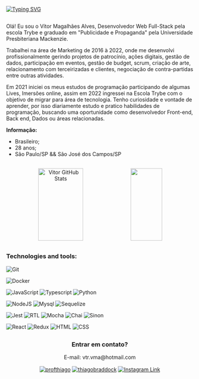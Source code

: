
[![Typing SVG](https://readme-typing-svg.herokuapp.com/?color=00bfbf&size=35&center=true&vCenter=true&width=1000&lines=Olá,+Bem-vindo+ao+meu+GitHub!+:%29)](https://git.io/typing-svg)

 ##

Olá! Eu sou o Vítor Magalhães Alves, Desenvolvedor Web Full-Stack pela escola Trybe e graduado em "Publicidade e Propaganda" pela Universidade Presbiteriana Mackenzie.

Trabalhei na área de Marketing de 2016 à 2022, onde me desenvolvi profissionalmente gerindo projetos de patrocínio, ações digitais, gestão de dados, participação em eventos, gestão de budget, scrum, criação de arte, relacionamento com terceirizadas e clientes, negociação de contra-partidas entre outras atividades.

Em 2021 iniciei os meus estudos de programação participando de algumas Lives, Imersões online, assim em 2022 ingressei na Escola Trybe com o objetivo de migrar para área de tecnologia. Tenho curiosidade e vontade de aprender, por isso diariamente estudo e pratico habilidades de programação, buscando uma oportunidade como desenvolvedor Front-end, Back end, Dados ou áreas relacionadas.
 
 **Informação:**

- Brasileiro;
- 28 anos;
- São Paulo/SP && São José dos Campos/SP
 
 ##

<div align="center">  
  <img width="49%" height="195px" src="https://github-readme-stats.vercel.app/api?username=viitormalves&show_icons=true&count_private=true&hide_border=true&title_color=00bfbf&icon_color=00bfbf&text_color=c9d1d9&bg_color=0d1117" alt="Vitor GitHub Stats" /> 
  <img width="41%" height="195px" src="https://github-readme-stats.vercel.app/api/top-langs/?username=viitormalves&layout=compact&hide_border=true&title_color=00bfbf&text_color=00bfbf&bg_color=0d1117" />
</div>

 ##
 
<h3 align="left">Technologies and tools:</h3>
<div align="left">
 
![Git](https://img.shields.io/badge/-Git-%23F05032?style=flat-square&logo=git&logoColor=%23ffffff)

![Docker](https://img.shields.io/badge/Docker-2496ED?style=for-the-badge&logo=docker&logoColor=white)

![JavaScript](https://img.shields.io/badge/JavaScript-323330?style=for-the-badge&logo=javascript&logoColor=F7DF1E)
![Typescript](https://img.shields.io/badge/TypeScript-007ACC?style=for-the-badge&logo=typescript&logoColor=white)
![Python](https://img.shields.io/badge/Python-14354C?style=for-the-badge&logo=python&logoColor=white)

![NodeJS](https://img.shields.io/badge/-NodeJS-%231572B6?style=flat-square&logo=nodejs)
![Mysql](https://img.shields.io/badge/-Mysql-%231572B6?style=flat-square&logo=mysql)
![Sequelize](https://img.shields.io/badge/-Sequelize-%231572B6?style=flat-square&logo=sequelize)

 
![Jest](https://img.shields.io/badge/-jest-%23C21325?style=for-the-badge&logo=jest&logoColor=white)
![RTL](https://img.shields.io/badge/testing%20library-323330?style=for-the-badge&logo=testing-library&logoColor=red)
![Mocha](https://img.shields.io/badge/-mocha-%238D6748?style=for-the-badge&logo=mocha&logoColor=white)
![Chai](https://camo.githubusercontent.com/3c6e596d244ccb5b491bad3c050bb238eace57fc78243db4e48a3b7e21dc7aa7/68747470733a2f2f696d672e736869656c64732e696f2f62616467652f636861692d4133303730313f7374796c653d666f722d7468652d6261646765266c6f676f3d63686169266c6f676f436f6c6f723d7768697465)
![Sinon](https://img.shields.io/badge/sinon.js-323330?style=for-the-badge&logo=sinon)


![React](https://img.shields.io/badge/React-20232A?style=for-the-badge&logo=react&logoColor=61DAFB)
![Redux](https://img.shields.io/badge/Redux-593D88?style=for-the-badge&logo=redux&logoColor=white)
![HTML](https://img.shields.io/badge/HTML-239120?style=for-the-badge&logo=html5&logoColor=white)
![CSS](https://img.shields.io/badge/CSS-239120?&style=for-the-badge&logo=css3&logoColor=white)

</div>

##

<h3 align="center">Entrar em contato?</h3>
<p align="center">E-mail: vtr.vma@hotmail.com</p>
<p align="center">
<a href="https://www.linkedin.com/in/viitormalves/" target="blank"><img align="center" src="https://img.shields.io/badge/LinkedIn-0077B5?style=for-the-badge&logo=linkedin&logoColor=white" alt="profthiago" /></a>
<a href="https://www.facebook.com/vitor.m.alves.58" target="blank"><img align="center" src="https://img.shields.io/badge/Facebook-1877F2?style=for-the-badge&logo=facebook&logoColor=white" alt="thiagobraddock"  /></a>
<a href="https://www.instagram.com/viitormalves/" target="_blank"><img align="center" src="https://img.shields.io/badge/Instagram-E4405F?style=for-the-badge&logo=instagram&logoColor=white" alt="Instagram Link"  /></a>
</p>
